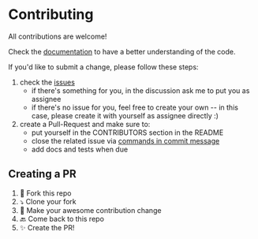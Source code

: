 # Contributing

All contributions are welcome!

Check the [documentation][docs] to have a better understanding of the code.

If you'd like to submit a change, please follow these steps:

1. check the [issues][1]
    - if there's something for you, in the discussion ask me to put you as assignee
    - if there's no issue for you, feel free to create your own -- in this case, please create it with yourself as assignee directly :)
2. create a Pull-Request and make sure to:
    - put yourself in the CONTRIBUTORS section in the README
    - close the related issue via [commands in commit message][2]
    - add docs and tests when due


## Creating a PR

1. :bookmark: Fork this repo
2. :arrow_heading_down: Clone your fork
3. :pencil: Make your awesome contribution change
4. :back: Come back to this repo
5. :sparkles: Create the PR!





[docs]: https://jooaodanieel.github.io/dk-assist/
[1]: https://github.com/jooaodanieel/dk-assist/issues
[2]: https://github.blog/2013-01-22-closing-issues-via-commit-messages/
